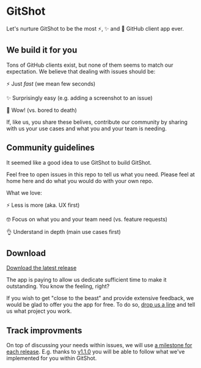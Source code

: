 # GitShot 

Let's nurture GitShot to be the most ⚡️, ✨ and 🤩 GitHub client app ever. 

## We build it for you

Tons of GitHub clients exist, but none of them seems to match our expectation. We believe that dealing with issues should be:

⚡️ Just *fast* (we mean few seconds)

✨ Surprisingly easy (e.g. adding a screenshot to an issue)

🤩 Wow! (vs. bored to death)

If, like us, you share these belives, contribute our community by sharing with us your use cases and what you and your team is needing.

## Community guidelines

It seemed like a good idea to use GitShot to build GitShot. 

Feel free to open issues in this repo to tell us what you need. Please feel at home here and do what you would do with your own repo.

What we love:

⚡️ Less is more (aka. UX first)

🤓 Focus on what you and your team need (vs. feature requests)

👌 Understand in depth (main use cases first)

## Download

[Download the latest release](https://itunes.apple.com/us/app/gitshot-github-issues-client/id1344912689?mt=8)

The app is paying to allow us dedicate sufficient time to make it outstanding. You know the feeling, right? 

If you wish to get "close to the beast" and provide extensive feedback, we would be glad to offer you the app for free. 
To do so, [drop us a line](mailto:gitshot@cocreation.studio) and tell us what project you work.

## Track improvments

On top of discussing your needs within issues, we will use [a milestone for each release](https://github.com/cocreation/gitshot/milestones). E.g. thanks to [v1.1.0](https://github.com/cocreation/gitshot/milestone/1) you will be able to follow what we've implemented for you within GitShot.

